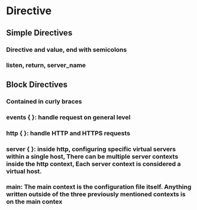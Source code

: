 # Directive
## Simple Directives
### Directive and value, end with semicolons
### listen, return, server_name 
## Block Directives
### Contained in curly braces
### events { }: handle request on general level
### http { }: handle HTTP and HTTPS requests
### server { }: inside http, configuring specific virtual servers within a single host, There can be multiple server contexts inside the http context, Each server context is considered a virtual host.
### main: The main context is the configuration file itself. Anything written outside of the three previously mentioned contexts is on the main contex
